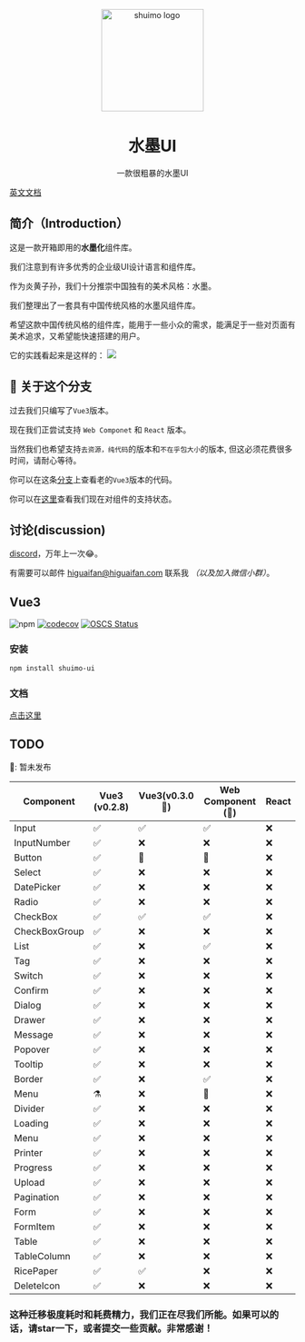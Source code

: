 <p align="center">
  <a href="https://shuimo.janghood.com" target="_blank" rel="noopener noreferrer">
    <img width="180" src="https://raw.githubusercontent.com/janghood/shuimo-ui/main/assets/icons/logo.svg" 
        alt="shuimo logo">
  </a>
</p>
<h1 align="center">水墨UI</h1>
<p align="center">一款很粗暴的水墨UI</p>

[英文文档](https://github.com/janghood/shuimo-ui)

## 简介（Introduction）

这是一款开箱即用的**水墨化**组件库。

我们注意到有许多优秀的企业级UI设计语言和组件库。

作为炎黄子孙，我们十分推崇中国独有的美术风格：水墨。

我们整理出了一套具有中国传统风格的水墨风组件库。

希望这款中国传统风格的组件库，能用于一些小众的需求，能满足于一些对页面有美术追求，又希望能快速搭建的用户。

它的实践看起来是这样的：
<img src="https://github.com/janghood/shuimo-ui/blob/main/assets/img/example.png?raw=true">

## 🚧 关于这个分支

过去我们只编写了`Vue3`版本。

现在我们正尝试支持 `Web Componet` 和 `React` 版本。

当然我们也希望支持`去资源，纯代码`的版本和`不在乎包大小`的版本,
但这必须花费很多时间，请耐心等待。

你可以在这条[分支](https://github.com/janghood/shuimo-ui/tree/vue)上查看老的`Vue3`版本的代码。

你可以在[这里](https://github.com/janghood/shuimo-ui/blob/main/assets/README/README.zh.md#TODO)查看我们现在对组件的支持状态。

## 讨论(discussion)

[discord](https://discord.gg/xy3BenWvYj)，万年上一次😂。

有需要可以邮件 <a href="mailto:higuaifan@higuaifan.com">higuaifan@higuaifan.com</a> 联系我 _（以及加入微信小群）_。


## Vue3

![npm](https://img.shields.io/npm/v/shuimo-ui?color=%23c50315&style=flat-square)
[![codecov](https://codecov.io/gh/janghood/shuimo-ui/branch/master/graph/badge.svg?token=JYTSFCTMZD)](https://codecov.io/gh/janghood/shuimo-ui)
[![OSCS Status](https://www.oscs1024.com/platform/badge/janghood/shuimo-ui.svg?size=small)](https://www.oscs1024.com/project/janghood/shuimo-ui?ref=badge_small)

### 安装

```bash
npm install shuimo-ui
```

### 文档

[点击这里](https://shuimo.janghood.com)

## TODO

🚧: 暂未发布

| Component     | Vue3 (v0.2.8) | Vue3(v0.3.0 🚧) | Web Component (🚧) | React |
|---------------|---------------|-----------------|--------------------|-------|
| Input         | ✅             | ✅               | ✅                  | ❌     |
| InputNumber   | ✅             | ❌               | ❌                  | ❌     |
| Button        | ✅             | 🚧              | 🚧                 | ❌     |
| Select        | ✅             | ❌               | ❌                  | ❌     |
| DatePicker    | ✅             | ❌               | ❌                  | ❌     |
| Radio         | ✅             | ❌               | ❌                  | ❌     |
| CheckBox      | ✅             | ✅               | ✅                  | ❌     |
| CheckBoxGroup | ✅             | ❌               | ❌                  | ❌     |
| List          | ✅             | ❌               | ✅                  | ❌     |
| Tag           | ✅             | ❌               | ❌                  | ❌     |
| Switch        | ✅             | ❌               | ❌                  | ❌     |
| Confirm       | ✅             | ❌               | ❌                  | ❌     |
| Dialog        | ✅             | ❌               | ❌                  | ❌     |
| Drawer        | ✅             | ❌               | ❌                  | ❌     |
| Message       | ✅             | ❌               | ❌                  | ❌     |
| Popover       | ✅             | ❌               | ❌                  | ❌     |
| Tooltip       | ✅             | ❌               | ❌                  | ❌     |
| Border        | ✅             | ❌               | ✅                  | ❌     |
| Menu          | ⚗️            | ❌               | 🚧️                | ❌     |
| Divider       | ✅             | ❌               | ❌                  | ❌     |
| Loading       | ✅             | ❌               | ❌                  | ❌     |
| Menu          | ✅             | ❌               | ❌                  | ❌     |
| Printer       | ✅             | ❌               | ❌                  | ❌     |
| Progress      | ✅             | ❌               | ❌                  | ❌     |
| Upload        | ✅             | ❌               | ❌                  | ❌     |
| Pagination    | ✅             | ❌               | ❌                  | ❌     |
| Form          | ✅             | ❌               | ❌                  | ❌     |
| FormItem      | ✅             | ❌               | ❌                  | ❌     |
| Table         | ✅             | ❌               | ❌                  | ❌     |
| TableColumn   | ✅             | ❌               | ❌                  | ❌     |
| RicePaper     | ✅             | ✅               | ❌                  | ❌     |
| DeleteIcon    | ✅             | ❌               | ❌                  | ❌     |

### 这种迁移极度耗时和耗费精力，我们正在尽我们所能。如果可以的话，请star一下，或者提交一些贡献。非常感谢！
